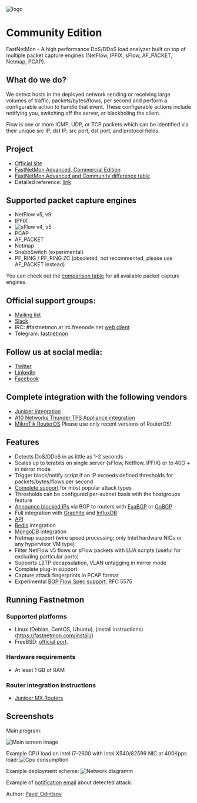![logo](https://fastnetmon.com/wp-content/uploads/2018/01/cropped-new_logo_3var-e1515443553507-1-300x146.png)

Community Edition
===========
FastNetMon - A high performance DoS/DDoS load analyzer built on top of multiple packet capture engines (NetFlow, IPFIX, sFlow, AF_PACKET, Netmap, PCAP).

What do we do?
--------------
We detect hosts in the deployed network sending or receiving large volumes of traffic, packets/bytes/flows, per second and
perform a configurable action to handle that event. These configurable actions include notifying you, switching off the server, or blackholing the client.

Flow is one or more ICMP, UDP, or TCP packets which can be identified via their unique src IP, dst IP, src port, dst port, and protocol fields.

Project 
-------
- [Official site](https://fastnetmon.com)
- [FastNetMon Advanced, Commercial Edition](https://fastnetmon.com/fastnetmon-advanced/)
- [FastNetMon Advanced and Community difference table](https://fastnetmon.com/compare-community-and-advanced/)
- Detailed reference: [link](https://translate.google.com/translate?sl=auto&tl=en&u=https%3A%2F%2Ffastnetmon.com%2Fwp-content%2Fuploads%2F2017%2F07%2FFastNetMon_Reference_Russian.pdf)

Supported packet capture engines
--------------------------------
- NetFlow v5, v9
- IPFIX
- ![sFlow](http://sflow.org/images/sflowlogo.gif) v4, v5
- PCAP
- AF_PACKET
- Netmap
- SnabbSwitch (experimental) 
- PF_RING / PF_RING ZC (obsoleted, not recommented, please use AF_PACKET instead) 

You can check out the [comparison table](https://fastnetmon.com/docs/capture_backends/) for all available packet capture engines.

Official support groups:
-------
- [Mailing list](https://groups.google.com/forum/#!forum/fastnetmon)
- [Slack](https://join.slack.com/t/fastnetmon/shared_invite/MjM3NDUwNzY4NjA5LTE1MDQ4MzE5NTAtYmU4MjYyYWNiZQ)
- IRC: #fastnetmon at irc.freenode.net [web client](https://webchat.freenode.net/)
- Telegram: [fastnetmon](https://t.me/fastnetmon)

Follow us at social media:
-------
- [Twitter](https://twitter.com/fastnetmon)
- [LinkedIn](https://www.linkedin.com/company/fastnetmon/)
- [Facebook](https://www.facebook.com/fastnetmon/)

Complete integration with the following vendors 
--------------------------------
- [Juniper integration](src/juniper_plugin)
- [A10 Networks Thunder TPS Appliance integration](src/a10_plugin)
- [MikroTik RouterOS](src/mikrotik_plugin) Please use only recent versions of RouterOS!

Features
--------
- Detects DoS/DDoS in as little as 1-2 seconds
- Scales up to terabits on single server (sFlow, Netflow, IPFIX) or to 40G + in mirror mode
- Trigger block/notify script if an IP exceeds defined thresholds for packets/bytes/flows per second
- [Complete support](https://fastnetmon.com/docs/detected_attack_types/) for most popular attack types
- Thresholds can be configured per-subnet basis with the hostgroups feature
- [Announce blocked IPs](https://fastnetmon.com/docs/exabgp_integration/) via BGP to routers with [ExaBGP](https://github.com/Exa-Networks/exabgp) or  [GoBGP](https://fastnetmon.com/docs/gobgp-integration/)
- Full integration with [Graphite](https://fastnetmon.com/docs/graphite_integration/) and [InfluxDB](https://fastnetmon.com/docs/influxdb_integration/)
- [API](https://fastnetmon.com/docs/fastnetmon-community-api/)
- [Redis](https://fastnetmon.com/docs/redis/) integration
- [MongoDB](https://fastnetmon.com/docs/mongodb/) integration
- Netmap support (wire speed processing; only Intel hardware NICs or any hypervisor VM type)
- Filter NetFlow v5 flows or sFlow packets with LUA scripts (useful for excluding particular ports)
- Supports L2TP decapsulation, VLAN untagging in mirror mode 
- Complete plug-in support
- Capture attack fingerprints in PCAP format
- Experimental [BGP Flow Spec support](https://fastnetmon.com/docs/bgp_flow_spec/), RFC 5575

Running Fastnetmon
------------------
### Supported platforms
- Linux (Debian, CentOS, Ubuntu), (install instructions)(https://fastnetmon.com/install/)
- FreeBSD: [official port](https://www.freshports.org/net-mgmt/fastnetmon/).

### Hardware requirements
- At least 1 GB of RAM

### Router integration instructions
- [Juniper MX Routers](https://fastnetmon.com/docs/junos_integration/)


Screenshots
------------

Main program:

![Main screen image](docs/images/fastnetmon_screen.png)

Example CPU load on Intel i7-2600 with Intel X540/82599 NIC at 400Kpps load:
![Cpu consumption](docs/images/fastnetmon_stats.png)

Example deployment scheme:
![Network diagramm](docs/images/deploy.png)

Example of [notification email](https://fastnetmon.com/docs/attack_report_example/) about detected attack:

Author: [Pavel Odintsov](http://uk.linkedin.com/in/podintsov/)
